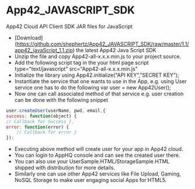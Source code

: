 App42_JAVASCRIPT_SDK
====================

App42 Cloud API Client SDK JAR files for JavaScript

- [Download] (https://github.com/shephertz/App42_JAVASCRIPT_SDK/raw/master/1.1/app42_javaScript_1.1.zip) the latest App42 Java Script SDK
- Unzip the file and copy App42-all-x.x.x.min.js to your project  source.
- Add the following script tag in the your html page
script type="text/javascript" src="App42-all-x.x.x.min.js"
- Initialize the library using
App42.initialize("API KEY","SECRET KEY");
- Instantiate the service that one wants to use in the App, e.g. using User service one has to do the following
var user = new App42User();
- Now one can call associated method of that service e.g. user creation can be done with the following snippet

```javascript
user.createUser(userName, pwd, email,{
success: function(object) {
// Callback for Success },
error: function(error) {
    // Callback for error }
});
```

- Executing above method will create user for your app in App42 cloud.
- You can login to AppHQ console and can see the created user there.
- You can also use your UserSample.HTML/StorageSample.HTML shipped with distribution for more details.
- Similarly one can use other App42 services like File Upload, Gaming, NoSQL Storage to make user engaging social Apps for HTML5.
